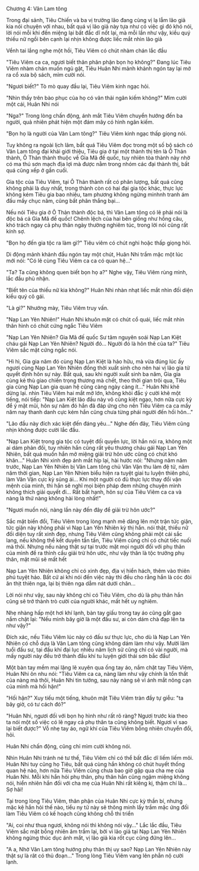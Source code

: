 




Chương 4: Vân Lam tông


Trong đại sảnh, Tiêu Chiến và ba vị trưởng lão đang cùng vị lạ lẫm lão giả kia nói chuyện với nhau, bất quá vị lão giả này tựa như có việc gì đó khó nói, lời nói mỗi khi đến miệng lại bất đắc dĩ nốt lại, mà mỗi lần như vậy, kiều quý thiếu nữ ngồi bên cạnh lại nhịn không được liếc mắt nhìn lão giả

Vểnh tai lắng nghe một hồi, Tiêu Viêm có chút nhàm chán lắc đầu

"Tiêu Viêm ca ca, ngươi biết thân phân phận bọn họ không?" Đang lúc Tiêu Viêm nhàm chán muốn ngủ gật, Tiêu Huân Nhi mảnh khảnh ngón tay lại mở ra cổ xưa bộ sách, mỉm cười nói.

"Ngươi biết?" Tò mò quay đầu lại, Tiêu Viêm kinh ngạc hỏi.

"Nhìn thấy trên bào phục của họ có vân thải ngân kiếm không?" Mỉm cười một cái, Huân Nhi nói

"Nga?" Trong lòng chấn động, ánh mắt Tiêu Viêm chuyển hướng đến ba người, quả nhiên phát hiện một đám mây có hình ngân kiếm.

"Bọn họ là người của Vân Lam tông?" Tiêu Viêm kinh ngạc thấp giọng nói.

Tuy không ra ngoài lịch lãm, bất quá Tiêu Viêm đọc trong một số bộ sách có Vân Lam tông đại khái giới thiệu, Tiêu gia ở tại một thành thị tên là Ô Thản thành, Ô Thản thành thuộc về Gia Mã đế quốc, tuy nhiên tòa thành này nhờ có ma thú sơn mạch địa lợi mà được nằm trong nhóm các đại thành thị, bất quá cũng xếp ở gần cuối.

Gia tộc của Tiêu Viêm, tại Ô Thản thành rất có phân lượng, bất quá cũng không phải là duy nhất, trong thành còn có hai đại gia tộc khác, thực lực không kém Tiêu gia bao nhiêu, tam phương không ngừng minhnh tranh ám đấu mấy chục năm, cũng bất phân thắng bại…

Nếu nói Tiêu gia ở Ô Thản thành độc bá, thì Vân Lam tông có lẽ phải nói là độc bá cả Gia Mã đế quốc! Chênh lệch của hai bên giống như hồng câu, khó trách ngay cả phụ thân ngày thường nghiêm túc, trong lời nói cũng rất kính sợ.

"Bọn họ đến gia tộc ra làm gì?" Tiêu viêm có chút nghi hoặc thấp giọng hỏi.

Di động mảnh khảnh đầu ngón tay một chút, Huân Nhi trầm mặc một lúc mới nói: "Có lẽ cùng Tiêu Viêm ca ca có quan hệ…"

"Ta? Ta cũng không quen biết bọn họ a?" Nghe vậy, Tiêu Viêm rùng mình, lắc đầu phủ nhận.

"Biết tên của thiếu nữ kia không?" Huân Nhi nhàn nhạt liếc mắt nhìn đối diện kiều quý cô gái.

"Là gì?" Nhướng mày, Tiêu Viêm truy vấn.

"Nạp Lan Yên Nhiên!" Huân Nhi khuôn mặt có chút cổ quái, liếc mắt nhìn thân hình có chút cứng ngắc Tiêu Viêm

"Nạp Lan Yên Nhiên? Gia Mã đế quốc Sư tâm nguyên soái Nạp Lan Kiệt cháu gái Nạp Lan Yên Nhiên? Người đó… Người đó là hôn thê của ta?" Tiêu Viêm sắc mặt cứng ngắc nói.

"Hì hì, Gia gia năm đó cùng Nạp Lan Kiệt là hảo hữu, mà vừa đúng lúc ấy ngươi cùng Nạp Lan Yên Nhiên đồng thời xuất sinh cho nên hai vị lão gia tử quyết định hôn sự này. Bất quá, sau khi người xuất sinh ba năm, Gia gia cùng kẻ thù giao chiến trọng thương mà chết, theo thời gian trôi qua, Tiêu gia cùng Nạp Lan gia quan hệ cũng càng ngày càng ít…" Huân Nhi khẽ dừng lại. nhìn Tiêu Viêm hai mắt mở lớn, không khỏi đắc ý cười khẽ một tiếng, nói tiếp: "Nạp Lan Kiệt lão đầu này vô cùng kiệt ngạo, hơn nữa cực kỳ để ý mặt mũi, hôn sự năm đó hắn đã đáp ứng cho nên Tiêu Viêm ca ca mấy năm nay thanh danh cực kém hắn cũng chưa từng phái người đến hối hôn…"

"Lão đầu này đích xác kiệt đến đáng yêu…" Nghe đến đây, Tiêu Viêm cũng nhịn không được cười lắc đầu.

"Nạp Lan Kiệt trong gia tộc có tuyệt đối quyền lực, lời hắn nói ra, không một ai dám phản đối, tuy nhiên hắn cũng rất yêu thương cháu gái Nạp Lan Yên Nhiên, bất quá muốn hắn mở miệng giải trừ hôn ước cũng có chút khó khăn…" Huân Nhi xinh đẹp ánh mắt híp lại, hài hước nói: "Nhưng năm năm trước, Nạp Lan Yên Nhiên bị Vân Lam tông chủ Vân Vận thu làm đệ tử, năm năm thời gian, Nạp Lan Yên Nhien biểu hiện ra tuyệt giai tu luyện thiên phú, làm Vân Vận cực kỳ sủng ái… Khi một người có đủ thực lực thay đổi vận mệnh của mình, thì hắn sẽ nghĩ mọi biện pháp đem những chuyện mình không thích giải quyết đi… Rất bất hạnh, hôn sự của Tiêu Viêm ca ca và nàng là thứ nàng không hài lòng nhất!"

"Ngươi muốn nói, nàng lần này đến đây để giải trừ hôn ước?"

Sắc mặt biến đổi, Tiêu Viêm trong lòng mạnh mẽ dâng lên một trận tức giận, tức giận này không phải vì Nạp Lan Yên Nhiên kỳ thị hắn. nói thật, thiếu nữ đối diện tuy rất xinh đẹp, nhưng Tiêu Viêm cũng không phải một cái sắc lang, nếu không thể kết duyên tần tấn, Tiêu Viêm cũng chỉ có chút tiếc nuối mà thôi. Nhưng nếu nàng thật sự tại trước mặt mọi người đối với phụ thân của mình đề ra thỉnh cầu giải trừ hôn ước, như vậy thân là tộc trưởng phụ thân, mặt mũi sẽ mất hết

Nạp Lan Yên Nhiên không chỉ có xinh đẹp, địa vị hiển hách, thêm vào thiên phú tuyệt hảo. Bất cứ ai khi nói đến việc này thì đều cho rằng hắn là cóc đòi ăn thịt thiên nga, lại bị thiên nga dẵm nát dưới chân…

Lời nói như vậy, sau này không chỉ có Tiêu Viêm, cho dù là phụ thân hắn cũng sẽ trở thành trò cười của người khác, mất hết uy nghiêm.

Nhẹ nhàng hấp một hơi khí lạnh, bàn tay giấu trong tay áo cũng gắt gao nắm chặt lại: "Nếu mình bây giờ là một đấu sư, ai còn dám chà đạp lên ta như vậy?"

Đích xác, nếu Tiêu Viêm lúc này có đấu sư thực lực, cho dù là Nạp Lan Yên Nhiên có chỗ dựa là Vân Lam tông cũng không dám làm như vậy. Mười lăm tuổi đấu sư, tại đấu khí đại lục nhiều năm lịch sử cũng chỉ có vài người, mà mấy người này đều trở thành đấu khí tu luyện giới thái sơn bắc đẩu!

Một bàn tay mềm mại lặng lẽ xuyên qua ống tay áo, nắm chặt tay Tiêu Viêm, Huân Nhi ôn nhu nói: "Tiêu Viêm ca ca, nàng làm như vậy chính là tổn thất của nàng mà thôi, Huân Nhi tin tưởng, sau này nàng sẽ vì ánh mắt nông cạn của mình mà hối hận!"

"Hối hận?" Xuy tiếu một tiếng, khuôn mặt Tiêu Viêm tràn đầy tự giễu: "ta bây giờ, có tư cách đó?"

"Huân Nhi, ngươi đối với bọn họ hình như rất rõ ràng? Ngươi trước kia theo ta nói một số việc có lẽ ngay cả phụ thân ta cũng không biết. Ngươi vì sao lại biết được?" Vỗ nhẹ tay áo, ngữ khí của Tiêu Viêm bỗng nhiên chuyển đổi, hỏi.

Huân Nhi chấn động, cũng chỉ mìm cười không nói.

Nhìn Huân Nhi tránh né tư thế, Tiêu Viêm chỉ có thể bất đắc dĩ liếm liếm môi. Huân Nhi tuy cũng họ Tiêu, bất quá cùng hắn không có chút huyết thống quan hệ nào, hơn nữa Tiêu Viêm cũng chưa bao giờ gặp qua cha mẹ của Huân Nhi. Mỗi khi hắn hỏi phụ thân, phụ thân hắn cũng ngậm miệng không nói, hiển nhiên hắn đối với cha mẹ của Huân Nhi rất kiêng kị, thậm chí là… Sợ hãi!

Tại trong lòng Tiêu Viêm, thân phận của Huân Nhi cực kỳ thần bí, nhưng mặc kệ hắn hỏi thế nào, tiểu ny tử này sẽ thông minh lấy trầm mặc ứng đối làm Tiêu Viêm có kế hoạch cũng không chỗ thi triển

"Ai, coi như thua ngươi, không nói thì không nói vậy…" Lắc lắc đầu, Tiêu Viêm sắc mặt bỗng nhiên âm trầm lại, bởi vì lão giả tại Nạp Lan Yên Nhiên không ngừng thúc dục ánh mắt, vị lão giả kia rốt cục cũng đứng lên…

"A a, Nhờ Vân Lam tông hướng phụ thân thị uy sao? Nạp Lan Yên Nhiên này thật sự là rât có thủ đoạn…" Trong lòng Tiêu Viêm vang lên phẫn nộ cười lạnh.




